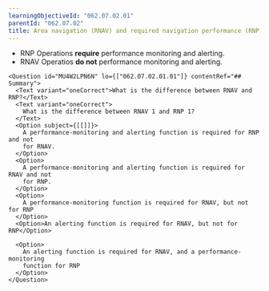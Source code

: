 ```yaml
---
learningObjectiveId: "062.07.02.01"
parentId: "062.07.02"
title: Area navigation (RNAV) and required navigation performance (RNP)
---
```


- RNP Operations **require** performance monitoring and alerting.
- RNAV Operatios **do not** performance monitoring and alerting.

```tsx
<Question id="MU4W2LPN6N" lo={["062.07.02.01.01"]} contentRef="## Summary">
  <Text variant="oneCorrect">What is the difference between RNAV and RNP?</Text>
  <Text variant="oneCorrect">
    What is the difference between RNAV 1 and RNP 1?
  </Text>
  <Option subject={[[]]}>
    A performance-monitoring and alerting function is required for RNP and not
    for RNAV.
  </Option>
  <Option>
    A performance-monitoring and alerting function is required for RNAV and not
    for RNP.
  </Option>
  <Option>
    A performance-monitoring function is required for RNAV, but not for RNP
  </Option>
  <Option>An alerting function is required for RNAV, but not for RNP</Option>

  <Option>
    An alerting function is required for RNAV, and a performance-monitoring
    function for RNP
  </Option>
</Question>
```
